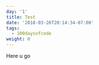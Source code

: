 ```yaml
---
day: '1'
title: Test
date: '2018-03-26T20:14:34-07:00'
tags:
  - 100daysofcode
weight: 0
---
```

Here u go
